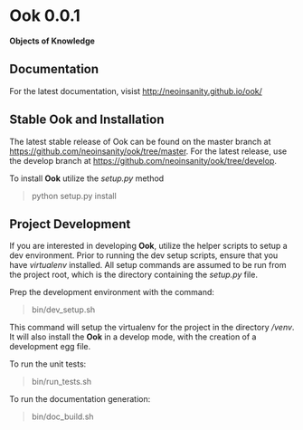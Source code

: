 Ook 0.0.1
==========

**Objects of Knowledge**

Documentation
--------------

For the latest documentation, visist http://neoinsanity.github.io/ook/

Stable Ook and Installation
----------------------------

The latest stable release of Ook can be found on the master branch at
https://github.com/neoinsanity/ook/tree/master. For the latest release, use the develop branch at
https://github.com/neoinsanity/ook/tree/develop.

To install **Ook** utilize the *setup.py* method

  > python setup.py install

Project Development
--------------------

If you are interested in developing **Ook**, utilize the helper scripts to setup a dev
environment. Prior to running the dev setup scripts, ensure that you have *virtualenv* installed.
 All setup commands are assumed to be run from the project root,
 which is the directory containing the *setup.py* file.

Prep the development environment with the command:

  > bin/dev_setup.sh

This command will setup the virtualenv for the project in the directory */venv*. It will also
install the **Ook** in a develop mode, with the creation of a development egg file.

To run the unit tests:

  > bin/run_tests.sh

To run the documentation generation:

  > bin/doc_build.sh

